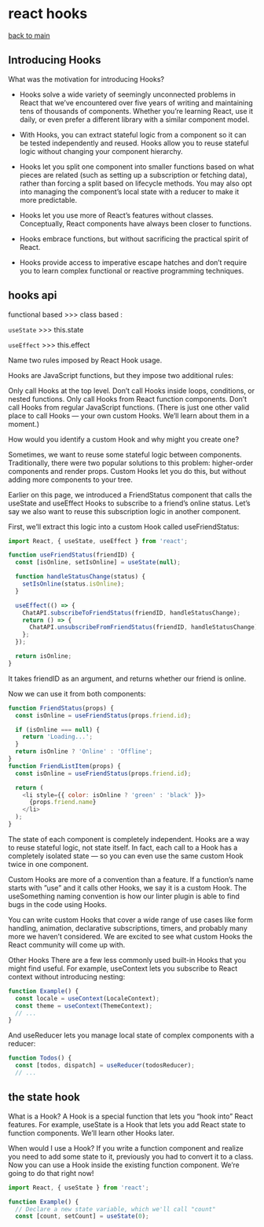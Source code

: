 # react hooks


[back to main](./README.md)

## Introducing Hooks

What was the motivation for introducing Hooks?

- Hooks solve a wide variety of seemingly unconnected problems in React that we’ve encountered over five years of writing and maintaining tens of thousands of components. Whether you’re learning React, use it daily, or even prefer a different library with a similar component model.

- With Hooks, you can extract stateful logic from a component so it can be tested independently and reused. Hooks allow you to reuse stateful logic without changing your component hierarchy.

- Hooks let you split one component into smaller functions based on what pieces are related (such as setting up a subscription or fetching data), rather than forcing a split based on lifecycle methods. You may also opt into managing the component’s local state with a reducer to make it more predictable.

- Hooks let you use more of React’s features without classes. Conceptually, React components have always been closer to functions. 

- Hooks embrace functions, but without sacrificing the practical spirit of React.

- Hooks provide access to imperative escape hatches and don’t require you to learn complex functional or reactive programming techniques.



## hooks api
functional based >>> class based : 

`useState` >>> this.state

`useEffect` >>> this.effect


Name two rules imposed by React Hook usage.

Hooks are JavaScript functions, but they impose two additional rules:

Only call Hooks at the top level. Don’t call Hooks inside loops, conditions, or nested functions.
Only call Hooks from React function components. Don’t call Hooks from regular JavaScript functions. (There is just one other valid place to call Hooks — your own custom Hooks. We’ll learn about them in a moment.)


How would you identify a custom Hook and why might you create one?

Sometimes, we want to reuse some stateful logic between components. Traditionally, there were two popular solutions to this problem: higher-order components and render props. Custom Hooks let you do this, but without adding more components to your tree.

Earlier on this page, we introduced a FriendStatus component that calls the useState and useEffect Hooks to subscribe to a friend’s online status. Let’s say we also want to reuse this subscription logic in another component.

First, we’ll extract this logic into a custom Hook called useFriendStatus:
```js
import React, { useState, useEffect } from 'react';

function useFriendStatus(friendID) {
  const [isOnline, setIsOnline] = useState(null);

  function handleStatusChange(status) {
    setIsOnline(status.isOnline);
  }

  useEffect(() => {
    ChatAPI.subscribeToFriendStatus(friendID, handleStatusChange);
    return () => {
      ChatAPI.unsubscribeFromFriendStatus(friendID, handleStatusChange);
    };
  });

  return isOnline;
}
```
It takes friendID as an argument, and returns whether our friend is online.

Now we can use it from both components:
```js
function FriendStatus(props) {
  const isOnline = useFriendStatus(props.friend.id);

  if (isOnline === null) {
    return 'Loading...';
  }
  return isOnline ? 'Online' : 'Offline';
}
function FriendListItem(props) {
  const isOnline = useFriendStatus(props.friend.id);

  return (
    <li style={{ color: isOnline ? 'green' : 'black' }}>
      {props.friend.name}
    </li>
  );
}
```
The state of each component is completely independent. Hooks are a way to reuse stateful logic, not state itself. In fact, each call to a Hook has a completely isolated state — so you can even use the same custom Hook twice in one component.

Custom Hooks are more of a convention than a feature. If a function’s name starts with ”use” and it calls other Hooks, we say it is a custom Hook. The useSomething naming convention is how our linter plugin is able to find bugs in the code using Hooks.

You can write custom Hooks that cover a wide range of use cases like form handling, animation, declarative subscriptions, timers, and probably many more we haven’t considered. We are excited to see what custom Hooks the React community will come up with.

 Other Hooks
There are a few less commonly used built-in Hooks that you might find useful. For example, useContext lets you subscribe to React context without introducing nesting:
```js
function Example() {
  const locale = useContext(LocaleContext);
  const theme = useContext(ThemeContext);
  // ...
}
```
And useReducer lets you manage local state of complex components with a reducer:
```js
function Todos() {
  const [todos, dispatch] = useReducer(todosReducer);
  // ...
  ```


## the state hook

What is a Hook?
A Hook is a special function that lets you “hook into” React features. For example, useState is a Hook that lets you add React state to function components. We’ll learn other Hooks later.

When would I use a Hook? If you write a function component and realize you need to add some state to it, previously you had to convert it to a class. Now you can use a Hook inside the existing function component. We’re going to do that right now!


```js
import React, { useState } from 'react';

function Example() {
  // Declare a new state variable, which we'll call "count"
  const [count, setCount] = useState(0);
  ```
